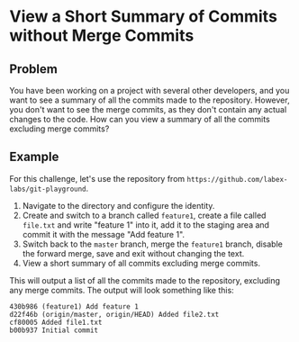 # View a Short Summary of Commits without Merge Commits

## Problem

You have been working on a project with several other developers, and you want to see a summary of all the commits made to the repository. However, you don't want to see the merge commits, as they don't contain any actual changes to the code. How can you view a summary of all the commits excluding merge commits?

## Example

For this challenge, let's use the repository from `https://github.com/labex-labs/git-playground`.

1. Navigate to the directory and configure the identity.
2. Create and switch to a branch called `feature1`, create a file called `file.txt` and write "feature 1" into it, add it to the staging area and commit it with the message "Add feature 1".
3. Switch back to the `master` branch, merge the `feature1` branch, disable the forward merge, save and exit without changing the text.
4. View a short summary of all commits excluding merge commits.

This will output a list of all the commits made to the repository, excluding any merge commits. The output will look something like this:

```shell
430b986 (feature1) Add feature 1
d22f46b (origin/master, origin/HEAD) Added file2.txt
cf80005 Added file1.txt
b00b937 Initial commit
```
